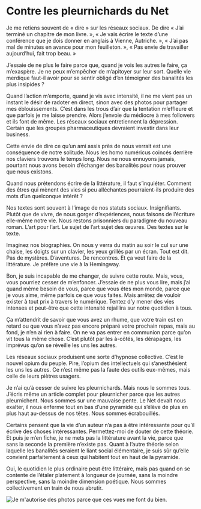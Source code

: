 # Contre les pleurnichards du Net

Je me retiens souvent de « dire » sur les réseaux sociaux. De dire « J’ai terminé un chapitre de mon livre. », « Je vais écrire le texte d’une conférence que je dois donner en anglais à Vienne, Autriche. », « J’ai pas mal de minutes en avance pour mon feuilleton. », « Pas envie de travailler aujourd’hui, fait trop beau. »<span id="more-39528"></span>

J’essaie de ne plus le faire parce que, quand je vois les autres le faire, ça m’exaspère. Je ne peux m’empêcher de m’apitoyer sur leur sort. Quelle vie merdique faut-il avoir pour se sentir obligé d’en témoigner des banalités les plus insipides ?

Quand l’action m’emporte, quand je vis avec intensité, il ne me vient pas un instant le désir de radoter en direct, sinon avec des photos pour partager mes éblouissements. C’est dans les trous d’air que la tentation m’effleure et que parfois je me laisse prendre. Alors j’envoie du médiocre à mes followers et ils font de même. Les réseaux sociaux entretiennent la dépression. Certain que les groupes pharmaceutiques devraient investir dans leur business.

Cette envie de dire ce qu’un ami assis près de nous verrait est une conséquence de notre solitude. Nous les homo numéricus coincés derrière nos claviers trouvons le temps long. Nous ne nous ennuyons jamais, pourtant nous avons besoin d’échanger des banalités pour nous prouver que nous existons.

Quand nous prétendons écrire de la littérature, il faut s’inquiéter. Comment des êtres qui mènent des vies si peu alléchantes pourraient-ils produire des mots d’un quelconque intérêt ?

Nos textes sont souvent à l’image de nos statuts sociaux. Insignifiants. Plutôt que de vivre, de nous gorger d’expériences, nous faisons de l’écriture elle-même notre vie. Nous restons prisonniers du paradigme du nouveau roman. L’art pour l’art. Le sujet de l’art sujet des œuvres. Des textes sur le texte.

Imaginez nos biographies. On nous y verra du matin au soir le cul sur une chaise, les doigts sur un clavier, les yeux grillés par un écran. Tout est dit. Pas de mystères. D’aventures. De rencontres. Et ça veut faire de la littérature. Je préfère une vie à la Hemingway.

Bon, je suis incapable de me changer, de suivre cette route. Mais, vous, vous pourriez cesser de m’enfoncer. J’essaie de ne plus vous lire, mais j’ai quand même besoin de vous, parce que vous êtes mon monde, parce que je vous aime, même parfois ce que vous faites. Mais arrêtez de vouloir exister à tout prix à travers le numérique. Tentez d’y mener des vies intenses et peut-être que cette intensité rejaillira sur notre quotidien à tous.

Ça m’attendrit de savoir que vous avez un rhume, que votre train est en retard ou que vous n’avez pas encore préparé votre prochain repas, mais au fond, je n’en ai rien à faire. On ne va pas entrer en communion parce qu’on vit tous la même chose. C’est plutôt par les à-côtés, les dérapages, les imprévus qu’on se réveille les uns les autres.

Les réseaux sociaux produisent une sorte d’hypnose collective. C’est le nouvel opium du peuple. Pire, l’opium des intellectuels qui s’anesthésient les uns les autres. Ce n’est même pas la faute des outils eux-mêmes, mais celle de leurs piètres usagers.

Je n’ai qu’à cesser de suivre les pleurnichards. Mais nous le sommes tous. J’écris même un article complet pour pleurnicher parce que les autres pleurnichent. Nous sommes sur une mauvaise pente. Le Net devait nous exalter, il nous enferme tout en bas d’une pyramide qui s’élève de plus en plus haut au-dessus de nos têtes. Nous sommes écrabouillés.

Certains pensent que la vie d’un auteur n’a pas à être intéressante pour qu’il écrive des choses intéressantes. Permettez-moi de douter de cette théorie. Et puis je m’en fiche, je ne mets pas la littérature avant la vie, parce que sans la seconde la première n’existe pas. Quant à l’autre théorie selon laquelle les banalités seraient le liant social élémentaire, je suis sûr qu’elle convient parfaitement à ceux qui habitent tout en haut de la pyramide.

Oui, le quotidien le plus ordinaire peut être littéraire, mais pas quand on se contente de l’étaler platement à longueur de journée, sans la moindre perspective, sans la moindre dimension poétique. Nous sommes collectivement en train de nous abrutir.

![Je m'autorise des photos parce que ces vues me font du bien.](https://tcrouzet.com/images_tc/2015/02/lumiere.jpg)